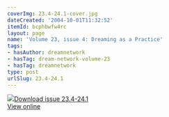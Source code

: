 ```yaml
---
coverImg: 23.4-24.1-cover.jpg
dateCreated: '2004-10-01T11:32:52'
itemId: bcphbwfw4rc
layout: page
name: 'Volume 23, issue 4: Dreaming as a Practice'
tags:
- hasAuthor: dreamnetwork
- hasTag: dream-network-volume-23
- hasTag: dreamnetwork
type: post
urlSlug: 23.4-24.1
---
```

<img class="card-journal-img" src="../images/23.4-24.1-rect.jpg"/><a href="../files/pdfs/Volume_23/23.4-24.1_dreaming_as_practice.pdf" download="">Download issue 23.4-24.1</a><br><a href="../files/pdfs/Volume_23/23.4-24.1_dreaming_as_practice.pdf">View online</a>